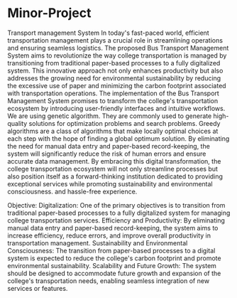 # Minor-Project
Transport management System
In today's fast-paced world, efficient transportation management plays a crucial role in streamlining operations and ensuring seamless logistics. The proposed Bus Transport Management System aims to revolutionize the way college transportation is managed by transitioning from traditional paper-based processes to a fully digitalized system. This innovative approach not only enhances productivity but also addresses the growing need for environmental sustainability by reducing the excessive use of paper and minimizing the carbon footprint associated with transportation operations.
The implementation of the Bus Transport Management System promises to transform the college's transportation ecosystem by introducing user-friendly interfaces and intuitive workflows. We are using genetic algorithm. They are commonly used to generate high-quality solutions for optimization problems and search problems. Greedy algorithms are a class of algorithms that make locally optimal choices at each step with the hope of finding a global optimum solution. By eliminating the need for manual data entry and paper-based record-keeping, the system will significantly reduce the risk of human errors and ensure accurate data management. 
By embracing this digital transformation, the college transportation ecosystem will not only streamline processes but also position itself as a forward-thinking institution dedicated to providing exceptional services while promoting sustainability and environmental consciousness. and hassle-free experience.

Objective:
Digitalization: One of the primary objectives is to transition from traditional paper-based processes to a fully digitalized system for managing college transportation services.
Efficiency and Productivity: By eliminating manual data entry and paper-based record-keeping, the system aims to increase efficiency, reduce errors, and improve overall productivity in transportation management.
Sustainability and Environmental Consciousness: The transition from paper-based processes to a digital system is expected to reduce the college's carbon footprint and promote environmental sustainability.
Scalability and Future Growth: The system should be designed to accommodate future growth and expansion of the college's transportation needs, enabling seamless integration of new services or features.
